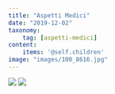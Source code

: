 ```yaml
---
title: "Aspetti Medici"
date: "2019-12-02"
taxonomy: 
    tag: [aspetti-medici]
content:
    items: '@self.children'
image: "images/100_8616.jpg"
---
```

![](images/100_8616.jpg) ![](images/100_8622.jpg)
